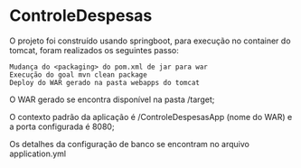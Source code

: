 # ControleDespesas

O projeto foi construído usando springboot, para execução no container do tomcat, foram realizados os seguintes passo:

    Mudança do <packaging> do pom.xml de jar para war
    Execução do goal mvn clean package
    Deploy do WAR gerado na pasta webapps do tomcat

O WAR gerado se encontra disponível na pasta /target;

O contexto padrão da aplicação é /ControleDespesasApp (nome do WAR) e a porta configurada é 8080;

Os detalhes da configuração de banco se encontram no arquivo application.yml
